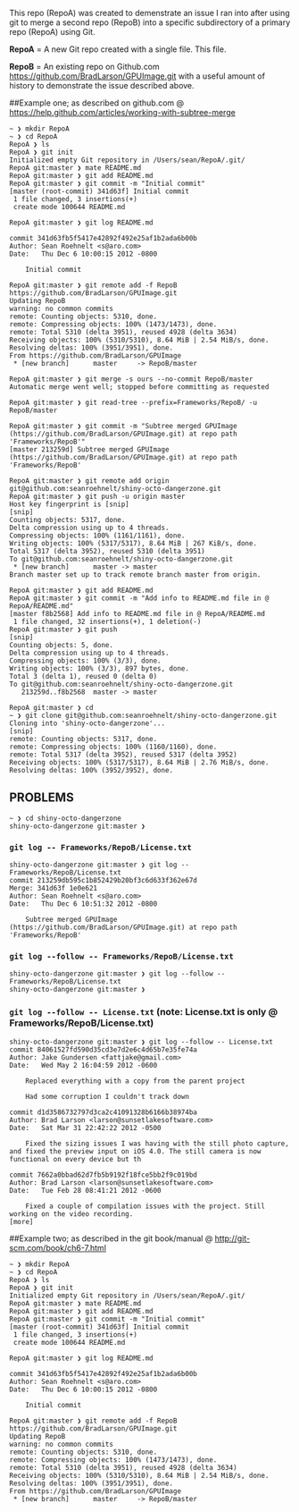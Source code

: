 This repo (RepoA) was created to demenstrate an issue I ran into after using git to merge a second repo (RepoB) into a specific subdirectory of a primary repo (RepoA) using Git.

**RepoA** = A new Git repo created with a single file. This file.

**RepoB** = An existing repo on Github.com <https://github.com/BradLarson/GPUImage.git> with a useful amount of history to demonstrate the issue described above.

##Example one; as described on github.com @ <https://help.github.com/articles/working-with-subtree-merge>

    ~ ❯ mkdir RepoA
    ~ ❯ cd RepoA 
    RepoA ❯ ls
    RepoA ❯ git init
    Initialized empty Git repository in /Users/sean/RepoA/.git/
    RepoA git:master ❯ mate README.md 
    RepoA git:master ❯ git add README.md 
    RepoA git:master ❯ git commit -m "Initial commit"
    [master (root-commit) 341d63f] Initial commit
     1 file changed, 3 insertions(+)
     create mode 100644 README.md
    
    RepoA git:master ❯ git log README.md
    
    commit 341d63fb5f5417e42892f492e25af1b2ada6b00b
    Author: Sean Roehnelt <s@aro.com>
    Date:   Thu Dec 6 10:00:15 2012 -0800
    
        Initial commit
    
    RepoA git:master ❯ git remote add -f RepoB https://github.com/BradLarson/GPUImage.git
    Updating RepoB
    warning: no common commits
    remote: Counting objects: 5310, done.
    remote: Compressing objects: 100% (1473/1473), done.
    remote: Total 5310 (delta 3951), reused 4928 (delta 3634)
    Receiving objects: 100% (5310/5310), 8.64 MiB | 2.54 MiB/s, done.
    Resolving deltas: 100% (3951/3951), done.
    From https://github.com/BradLarson/GPUImage
     * [new branch]      master     -> RepoB/master

    RepoA git:master ❯ git merge -s ours --no-commit RepoB/master
    Automatic merge went well; stopped before committing as requested
    
    RepoA git:master ❯ git read-tree --prefix=Frameworks/RepoB/ -u RepoB/master
    
    RepoA git:master ❯ git commit -m "Subtree merged GPUImage (https://github.com/BradLarson/GPUImage.git) at repo path 'Frameworks/RepoB'"
    [master 213259d] Subtree merged GPUImage (https://github.com/BradLarson/GPUImage.git) at repo path 'Frameworks/RepoB'
    
    RepoA git:master ❯ git remote add origin git@github.com:seanroehnelt/shiny-octo-dangerzone.git
    RepoA git:master ❯ git push -u origin master
    Host key fingerprint is [snip]
    [snip]
    Counting objects: 5317, done.
    Delta compression using up to 4 threads.
    Compressing objects: 100% (1161/1161), done.
    Writing objects: 100% (5317/5317), 8.64 MiB | 267 KiB/s, done.
    Total 5317 (delta 3952), reused 5310 (delta 3951)
    To git@github.com:seanroehnelt/shiny-octo-dangerzone.git
     * [new branch]      master -> master
    Branch master set up to track remote branch master from origin.
    
    RepoA git:master ❯ git add README.md
    RepoA git:master ❯ git commit -m "Add info to README.md file in @ RepoA/README.md"
    [master f8b2568] Add info to README.md file in @ RepoA/README.md
     1 file changed, 32 insertions(+), 1 deletion(-)
    RepoA git:master ❯ git push
    [snip]
    Counting objects: 5, done.
    Delta compression using up to 4 threads.
    Compressing objects: 100% (3/3), done.
    Writing objects: 100% (3/3), 897 bytes, done.
    Total 3 (delta 1), reused 0 (delta 0)
    To git@github.com:seanroehnelt/shiny-octo-dangerzone.git
       213259d..f8b2568  master -> master
    
    RepoA git:master ❯ cd
    ~ ❯ git clone git@github.com:seanroehnelt/shiny-octo-dangerzone.git
    Cloning into 'shiny-octo-dangerzone'...
    [snip]
    remote: Counting objects: 5317, done.
    remote: Compressing objects: 100% (1160/1160), done.
    remote: Total 5317 (delta 3952), reused 5317 (delta 3952)
    Receiving objects: 100% (5317/5317), 8.64 MiB | 2.76 MiB/s, done.
    Resolving deltas: 100% (3952/3952), done.

## PROBLEMS

    ~ ❯ cd shiny-octo-dangerzone
    shiny-octo-dangerzone git:master ❯ 
    
### `git log -- Frameworks/RepoB/License.txt`

    shiny-octo-dangerzone git:master ❯ git log -- Frameworks/RepoB/License.txt
    commit 213259db595c1b852429b20bf3c6d633f362e67d
    Merge: 341d63f 1e0e621
    Author: Sean Roehnelt <s@aro.com>
    Date:   Thu Dec 6 10:51:32 2012 -0800

        Subtree merged GPUImage (https://github.com/BradLarson/GPUImage.git) at repo path 'Frameworks/RepoB'

### `git log --follow -- Frameworks/RepoB/License.txt`
    shiny-octo-dangerzone git:master ❯ git log --follow -- Frameworks/RepoB/License.txt
    shiny-octo-dangerzone git:master ❯

### `git log --follow -- License.txt` (note: License.txt is only @ Frameworks/RepoB/License.txt)
    shiny-octo-dangerzone git:master ❯ git log --follow -- License.txt
    commit 84061527fd590d35cd3e7d2e6c4d65b7e35fe74a
    Author: Jake Gundersen <fattjake@gmail.com>
    Date:   Wed May 2 16:04:59 2012 -0600

        Replaced everything with a copy from the parent project
    
        Had some corruption I couldn't track down

    commit d1d3586732797d3ca2c41091328b6166b38974ba
    Author: Brad Larson <larson@sunsetlakesoftware.com>
    Date:   Sat Mar 31 22:42:22 2012 -0500

        Fixed the sizing issues I was having with the still photo capture, and fixed the preview input on iOS 4.0. The still camera is now functional on every device but th

    commit 7662a0bbad62d7fb5b9192f18fce5bb2f9c019bd
    Author: Brad Larson <larson@sunsetlakesoftware.com>
    Date:   Tue Feb 28 08:41:21 2012 -0600

        Fixed a couple of compilation issues with the project. Still working on the video recording.
    [more]

##Example two; as described in the git book/manual @ <http://git-scm.com/book/ch6-7.html>

    ~ ❯ mkdir RepoA
    ~ ❯ cd RepoA 
    RepoA ❯ ls
    RepoA ❯ git init
    Initialized empty Git repository in /Users/sean/RepoA/.git/
    RepoA git:master ❯ mate README.md 
    RepoA git:master ❯ git add README.md 
    RepoA git:master ❯ git commit -m "Initial commit"
    [master (root-commit) 341d63f] Initial commit
     1 file changed, 3 insertions(+)
     create mode 100644 README.md

    RepoA git:master ❯ git log README.md

    commit 341d63fb5f5417e42892f492e25af1b2ada6b00b
    Author: Sean Roehnelt <s@aro.com>
    Date:   Thu Dec 6 10:00:15 2012 -0800

        Initial commit

    RepoA git:master ❯ git remote add -f RepoB https://github.com/BradLarson/GPUImage.git
    Updating RepoB
    warning: no common commits
    remote: Counting objects: 5310, done.
    remote: Compressing objects: 100% (1473/1473), done.
    remote: Total 5310 (delta 3951), reused 4928 (delta 3634)
    Receiving objects: 100% (5310/5310), 8.64 MiB | 2.54 MiB/s, done.
    Resolving deltas: 100% (3951/3951), done.
    From https://github.com/BradLarson/GPUImage
     * [new branch]      master     -> RepoB/master
